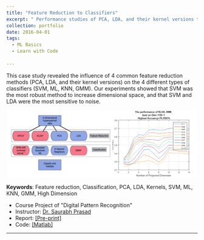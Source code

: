 ```yaml
---
title: "Feature Reduction to Classifiers"
excerpt: " Performance studies of PCA, LDA, and their kernel versions to SVM, ML, KNN, GMM <br/><img src='/figures/logo-fselect.png' width='400'>"
collection: portfolio
date: 2016-04-01
tags:
  - ML Basics
  - Learn with Code

---
```


This case study revealed the influence of 4 common feature reduction methods (PCA, LDA, and their kernel versions) on the 4 different types of classifiers (SVM, ML, KNN, GMM). Our experiments showed that SVM was the most robust method to increase dimensional space, and that SVM and LDA were the most sensitive to noise.


<p align="center"><img src="/figures/fselection.png"  width="700" class="inline"/></p>

**Keywords**: Feature reduction, Classification, PCA, LDA, Kernels, SVM, ML, KNN, GMM, High Dimension

- Course Project of "Digital Pattern Recognition" 
- Instructor: [Dr. Saurabh Prasad](https://hyperspectral.ee.uh.edu/)
- Report: [[Pre-print]](https://www.researchgate.net/publication/308927930_Comparison_of_Feature_Reduction_Approaches_and_Classification_Approaches_for_Pattern_Recognition)
- Code: [[Matlab]](https://github.com/Xiaoyang-Rebecca/PatternRecognition_Matlab)


---
<!-- << [Back](../) -->
